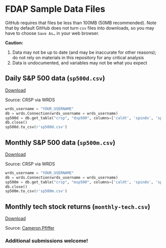 # FDAP Sample Data Files

GitHub requires that files be less than 100MB (50MB recommended). Note that by default GitHub does not turn `csv` files into downloads, so you may have to choose `Save As…` in your web browser.

**Caution:**
1. Data may not be up to date (and may be inaccurate for other reasons); do not rely on materials in this repository for any critical analysis
2. Data is undocumented, and variables may not be what you expect

## Daily S&P 500 data (`sp500d.csv`)
[Download](sp500d.csv)

Source: CRSP via WRDS
```python
wrds_username = "YOUR_USERNAME"
db = wrds.Connection(wrds_username = wrds_username)
sp500d = db.get_table("crsp", "dsp500", columns=['caldt', 'spindx', 'sprtrn', 'vwretd', 'vwretx'], date_cols=['caldt'], index_col=['caldt'])
db.close()
sp500d.to_csv(r'sp500d.csv')
```

## Monthly S&P 500 data (`sp500m.csv`)
[Download](sp500m.csv)

Source: CRSP via WRDS
```python
wrds_username = "YOUR_USERNAME"
db = wrds.Connection(wrds_username = wrds_username)
sp500m = db.get_table("crsp", "msp500", columns=['caldt', 'spindx', 'sprtrn', 'vwretd', 'vwretx'], date_cols=['caldt'], index_col=['caldt'])
db.close()
sp500m.to_csv(r'sp500m.csv')
```

## Monthly tech stock returns (`monthly-tech.csv`)
[Download](monthly-tech.csv)

Source: [Cameron Pfiffer](https://cameron.pfiffer.org)


### Additional submissions welcome!